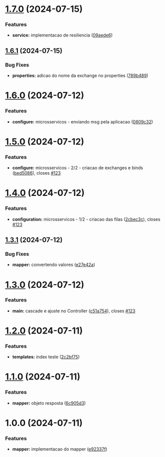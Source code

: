 # [1.7.0](https://github.com/andrecodelima/microsservicos-learn/compare/v1.6.1...v1.7.0) (2024-07-15)


### Features

* **service:** implementacao de resiliencia ([09aede6](https://github.com/andrecodelima/microsservicos-learn/commit/09aede63bb61830dece0ca092871abe58c168a47))

## [1.6.1](https://github.com/andrecodelima/microsservicos-learn/compare/v1.6.0...v1.6.1) (2024-07-15)


### Bug Fixes

* **properties:** adicao do nome da exchange no properties ([789b489](https://github.com/andrecodelima/microsservicos-learn/commit/789b489b86d523bb5f7facb0d95b1ac1b7f9617d))

# [1.6.0](https://github.com/andrecodelima/microsservicos-learn/compare/v1.5.0...v1.6.0) (2024-07-12)


### Features

* **configure:** microsservicos - enviando msg pela aplicacao ([0809c32](https://github.com/andrecodelima/microsservicos-learn/commit/0809c327bc1581f658e799940b284a3b325119f4))

# [1.5.0](https://github.com/andrecodelima/microsservicos-learn/compare/v1.4.0...v1.5.0) (2024-07-12)


### Features

* **configure:** microsservicos - 2/2 - criacao de exchanges e binds ([bed5086](https://github.com/andrecodelima/microsservicos-learn/commit/bed50861247c964e10e71568f0189334c7057032)), closes [#123](https://github.com/andrecodelima/microsservicos-learn/issues/123)

# [1.4.0](https://github.com/andrecodelima/microsservicos-learn/compare/v1.3.1...v1.4.0) (2024-07-12)


### Features

* **configuration:** microsservicos - 1/2 - criacao das filas ([2cbec3c](https://github.com/andrecodelima/microsservicos-learn/commit/2cbec3c3d9a75aaacd1764e142ff7f85bb1271b1)), closes [#123](https://github.com/andrecodelima/microsservicos-learn/issues/123)

## [1.3.1](https://github.com/andrecodelima/microsservicos-learn/compare/v1.3.0...v1.3.1) (2024-07-12)


### Bug Fixes

* **mapper:** convertendo valores ([e27e42a](https://github.com/andrecodelima/microsservicos-learn/commit/e27e42a923dfae7091947816c338399439d1b6ac))

# [1.3.0](https://github.com/andrecodelima/microsservicos-learn/compare/v1.2.0...v1.3.0) (2024-07-12)


### Features

* **main:** cascade e ajuste no Controller ([c51a754](https://github.com/andrecodelima/microsservicos-learn/commit/c51a7549de1235772b3f92b457902297e88162d7)), closes [#123](https://github.com/andrecodelima/microsservicos-learn/issues/123)

# [1.2.0](https://github.com/andrecodelima/microsservicos-learn/compare/v1.1.0...v1.2.0) (2024-07-11)


### Features

* **templates:** index teste ([2c2bf75](https://github.com/andrecodelima/microsservicos-learn/commit/2c2bf759f849206b199302dff0f6b868c8b50b75))

# [1.1.0](https://github.com/andrecodelima/microsservicos-learn/compare/v1.0.0...v1.1.0) (2024-07-11)


### Features

* **mapper:** objeto resposta ([6c905d3](https://github.com/andrecodelima/microsservicos-learn/commit/6c905d38d1fff541372bfd1388b8a25b8f00df8a))

# 1.0.0 (2024-07-11)


### Features

* **mapper:** implementacao do mapper ([e92337f](https://github.com/andrecodelima/microsservicos-learn/commit/e92337fd4befbbd8f26b1f5a628f7dd21224bca1))
